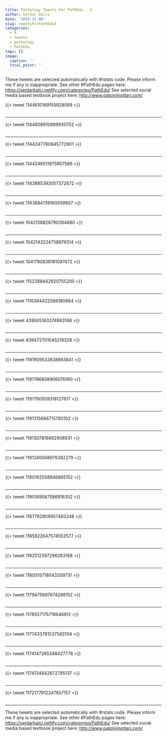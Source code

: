 ```yaml
---
title: Pathology Tweets For PathEdu - 4
author: Serdar Balci
date: '2019-11-08'
slug: tweetsForPathEdu4
categories:
  - R
  - tweets
  - pathology
  - PathEdu
tags: []
image:
  caption: ''
  focal_point: ''
---
```



These tweets are selected automatically with #rstats code. Please inform me if any is inappropriate.
See other #PathEdu pages here: https://serdarbalci.netlify.com/categories/PathEdu/ 
See selected social media based textbook project here: http://www.patolojinotlari.com/

{{< tweet 1144610169155928069 >}}
<br>
<br>
<hr>
{{< tweet 1144608910889930752 >}}
<br>
<br>
<hr>
{{< tweet 1144247780845772801 >}}
<br>
<br>
<hr>
{{< tweet 1144246511875907586 >}}
<br>
<br>
<hr>
{{< tweet 1143885392057372672 >}}
<br>
<br>
<hr>
{{< tweet 1143884139160059907 >}}
<br>
<br>
<hr>
{{< tweet 1042158828790394880 >}}
<br>
<br>
<hr>
{{< tweet 1042143224758976514 >}}
<br>
<br>
<hr>
{{< tweet 1041780838181097472 >}}
<br>
<br>
<hr>
{{< tweet 1152288442920755200 >}}
<br>
<br>
<hr>
{{< tweet 1116364422086180864 >}}
<br>
<br>
<hr>
{{< tweet 439505183374983168 >}}
<br>
<br>
<hr>
{{< tweet 439472701045219328 >}}
<br>
<br>
<hr>
{{< tweet 1191909532638883841 >}}
<br>
<br>
<hr>
{{< tweet 1191786808906076160 >}}
<br>
<br>
<hr>
{{< tweet 1191790509318127617 >}}
<br>
<br>
<hr>
{{< tweet 1191315696715780102 >}}
<br>
<br>
<hr>
{{< tweet 1191307816662908931 >}}
<br>
<br>
<hr>
{{< tweet 1191280568979382279 >}}
<br>
<br>
<hr>
{{< tweet 1190192558946865152 >}}
<br>
<br>
<hr>
{{< tweet 1190169587586916352 >}}
<br>
<br>
<hr>
{{< tweet 1187762808957493248 >}}
<br>
<br>
<hr>
{{< tweet 1185622647574552577 >}}
<br>
<br>
<hr>
{{< tweet 1182512397296263168 >}}
<br>
<br>
<hr>
{{< tweet 1180015718043209731 >}}
<br>
<br>
<hr>
{{< tweet 1179475697674289152 >}}
<br>
<br>
<hr>
{{< tweet 1178557175716646912 >}}
<br>
<br>
<hr>
{{< tweet 1177433781537583104 >}}
<br>
<br>
<hr>
{{< tweet 1174147265348427778 >}}
<br>
<br>
<hr>
{{< tweet 1174134842872795137 >}}
<br>
<br>
<hr>
{{< tweet 1172177912247857157 >}}
<br>
<br>
<hr>


These tweets are selected automatically with #rstats code. Please inform me if any is inappropriate.
See other #PathEdu pages here: https://serdarbalci.netlify.com/categories/PathEdu/ 
See selected social media based textbook project here: http://www.patolojinotlari.com/
